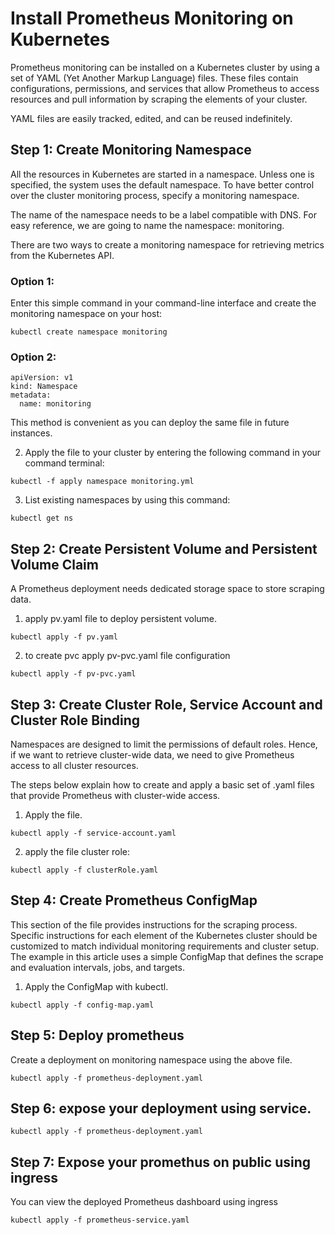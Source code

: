 # Install Prometheus Monitoring on Kubernetes
Prometheus monitoring can be installed on a Kubernetes cluster by using a set of YAML (Yet Another Markup Language) files. These files contain configurations, permissions, and services that allow Prometheus to access resources and pull information by scraping the elements of your cluster.

YAML files are easily tracked, edited, and can be reused indefinitely.
## Step 1: Create Monitoring Namespace
All the resources in Kubernetes are started in a namespace. Unless one is specified, the system uses the default namespace. To have better control over the cluster monitoring process, specify a monitoring namespace.

The name of the namespace needs to be a label compatible with DNS. For easy reference, we are going to name the namespace: monitoring.

There are two ways to create a monitoring namespace for retrieving metrics from the Kubernetes API.

### Option 1:

Enter this simple command in your command-line interface and create the monitoring namespace on your host:

```
kubectl create namespace monitoring
```
### Option 2:
```
apiVersion: v1
kind: Namespace
metadata:
  name: monitoring
```
This method is convenient as you can deploy the same file in future instances.

2. Apply the file to your cluster by entering the following command in your command terminal:
```
kubectl -f apply namespace monitoring.yml
```
3. List existing namespaces by using this command:
```
kubectl get ns
```
## Step 2: Create Persistent Volume and Persistent Volume Claim
A Prometheus deployment needs dedicated storage space to store scraping data.
1. apply pv.yaml file to deploy persistent volume.
```
kubectl apply -f pv.yaml
```
2. to create pvc apply pv-pvc.yaml file configuration 
```
kubectl apply -f pv-pvc.yaml
```
## Step 3: Create Cluster Role, Service Account and Cluster Role Binding
Namespaces are designed to limit the permissions of default roles. Hence, if we want to retrieve cluster-wide data, we need to give Prometheus access to all cluster resources.

The steps below explain how to create and apply a basic set of .yaml files that provide Prometheus with cluster-wide access.

1. Apply the file.
```
kubectl apply -f service-account.yaml
```
2. apply the file cluster role:
```
kubectl apply -f clusterRole.yaml
```

## Step 4: Create Prometheus ConfigMap
This section of the file provides instructions for the scraping process. Specific instructions for each element of the Kubernetes cluster should be customized to match individual monitoring requirements and cluster setup.
The example in this article uses a simple ConfigMap that defines the scrape and evaluation intervals, jobs, and targets.

1. Apply the ConfigMap with kubectl.
```
kubectl apply -f config-map.yaml
```
## Step 5: Deploy prometheus
Create a deployment on monitoring namespace using the above file.
```
kubectl apply -f prometheus-deployment.yaml
```
## Step 6: expose your deployment using service.
```
kubectl apply -f prometheus-deployment.yaml
```
## Step 7: Expose your promethus on public using ingress
You can view the deployed Prometheus dashboard using ingress
```
kubectl apply -f prometheus-service.yaml
```
